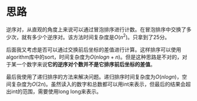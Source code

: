 # 思路

逆序对，从直观的角度上来说可以通过冒泡排序进行计数。在冒泡排序中交换了多少次，就有多少个逆序对。该方法时间复杂度是$O(n^2)$。只拿到了25分。

后面我又考虑是否可以通过交换前后坐标的差值进行计算。这样排序可以使用algorithm库中的sort，时间复杂度为$O(nlogn + n)$。但是这种思路是不对的，对于某一个数字来说**它的逆序对个数并不是它排序前后坐标的差值**。

最后我使用了递归排序的方法来解决问题。递归排序时间复杂度为$O(nlogn)$，空间复杂度为$O(2n)$。虽然读入的数字和总数都可以用int来表示，但最后的结果会超出int的范围，需要使用long long来表示。